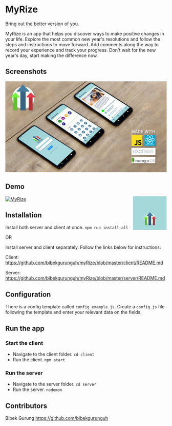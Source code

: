# **MyRize**

Bring out the better version of you.

MyRize is an app that helps you discover ways to make positive changes in your life. Explore the most common new year's resolutions and follow the steps and instructions to move forward. Add comments along the way to record your experience and track your progress. Don't wait for the new year's day, start making the difference now.

## Screenshots

![myRize_dropback](https://github.com/bibekgurunguh/myRize/blob/master/myRize_dropback.jpg)

## Demo

[![MyRize](http://img.youtube.com/vi/RGjZ9w5Mg8I/0.jpg)](http://www.youtube.com/watch?v=RGjZ9w5Mg8I "MyRize")
<img align="right" src="./client/assets/logoAnimation.gif" alt="MyRize logo" style="zoom:30%" width="350" height="350" >

## Installation

Install both server and client at once.
`npm run install-all`

OR

Install server and client separately. Follow the links below for instructions:

Client:
https://github.com/bibekgurunguh/myRize/blob/master/client/README.md

Server:
https://github.com/bibekgurunguh/myRize/blob/master/server/README.md

## Configuration
There is a config template called `config_example.js`. Create a `config.js` file following the template and enter your relevant data on the fields.

## Run the app

### Start the client
- Navigate to the client folder. `cd client`
- Run the client. `npm start`

### Run the server
- Navigate to the server folder. `cd server`
- Run the server. `nodemon`

## Contributors
Bibek Gurung https://github.com/bibekgurunguh